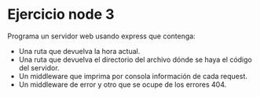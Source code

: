 # Ejercicio node 3
Programa un servidor web usando express que contenga:
- Una ruta que devuelva la hora actual.
- Una ruta que devuelva el directorio del archivo dónde se haya el código del servidor.
- Un middleware que imprima por consola información de cada request.
- Un middleware de error y otro que se ocupe de los errores 404.


